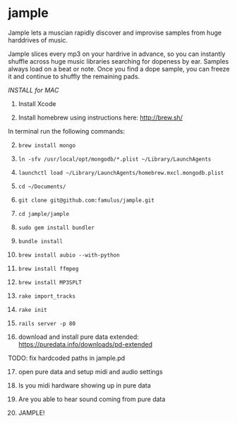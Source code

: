 jample
======

Jample lets a muscian rapidly discover and improvise samples from huge harddrives of music.


Jample slices every mp3 on your hardrive in advance, so you can instantly shuffle across huge music libraries searching for dopeness by ear. Samples always load on a beat or note. Once you find a dope sample, you can freeze it and continue to shuffly the remaining pads.







*INSTALL for MAC*

1) Install Xcode

2) Install homebrew using instructions here: http://brew.sh/

In terminal run the following commands:

2) `brew install mongo`

3) `ln -sfv /usr/local/opt/mongodb/*.plist ~/Library/LaunchAgents`

4) `launchctl load ~/Library/LaunchAgents/homebrew.mxcl.mongodb.plist`

5) `cd ~/Documents/`

6) `git clone git@github.com:famulus/jample.git`

7) `cd jample/jample`

8) `sudo gem install bundler`

9) `bundle install`

10) `brew install aubio --with-python`

11) `brew install ffmpeg`

12) `brew install MP3SPLT`

13) `rake import_tracks`

14) `rake init`

15) `rails server -p 80`

16) download and install pure data extended: https://puredata.info/downloads/pd-extended

TODO: fix hardcoded paths in jample.pd

17) open pure data and setup midi and audio settings

18) Is you midi hardware showing up in pure data

19) Are you able to hear sound coming from pure data

20) JAMPLE!






